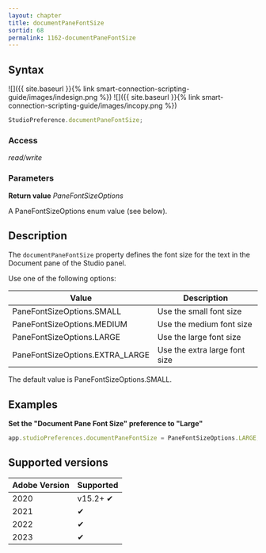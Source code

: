 ```yaml
---
layout: chapter
title: documentPaneFontSize
sortid: 68
permalink: 1162-documentPaneFontSize
---
```


## Syntax

![]({{ site.baseurl }}{% link smart-connection-scripting-guide/images/indesign.png %}) ![]({{ site.baseurl }}{% link smart-connection-scripting-guide/images/incopy.png %})

```javascript
StudioPreference.documentPaneFontSize;
```

### Access

_read/write_

### Parameters

**Return value** _PaneFontSizeOptions_

A PaneFontSizeOptions enum value (see below).

## Description

The `documentPaneFontSize` property defines the font size for the text in the Document pane of the Studio panel.

Use one of the following options:

| Value                           | Description                   |
| ------------------------------- | ----------------------------- |
| PaneFontSizeOptions.SMALL       | Use the small font size       |
| PaneFontSizeOptions.MEDIUM      | Use the medium font size      |
| PaneFontSizeOptions.LARGE       | Use the large font size       |
| PaneFontSizeOptions.EXTRA_LARGE | Use the extra large font size |

The default value is PaneFontSizeOptions.SMALL.

## Examples

**Set the "Document Pane Font Size" preference to "Large"**

```javascript
app.studioPreferences.documentPaneFontSize = PaneFontSizeOptions.LARGE;
```

## Supported versions

| Adobe Version | Supported |
| ------------- | --------- |
| 2020          | v15.2+ ✔  |
| 2021          | ✔         |
| 2022          | ✔         |
| 2023          | ✔         |
